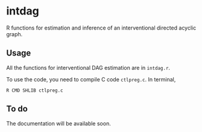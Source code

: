 # intdag
R functions for estimation and inference of an interventional directed acyclic graph.

## Usage

All the functions for interventional DAG estimation are in `intdag.r`. 

To use the code, you need to compile C code `ctlpreg.c`.
In terminal, 

```
R CMD SHLIB ctlpreg.c
```

## To do

The documentation will be available soon. 